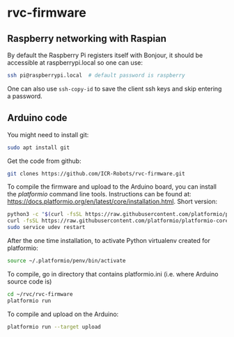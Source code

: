 # rvc-firmware

## Raspberry networking with Raspian

By default the Raspberry Pi registers itself with Bonjour, it should be accessible at raspberrypi.local so one can use:
```sh
ssh pi@raspberrypi.local  # default password is raspberry
```
One can also use `ssh-copy-id` to save the client ssh keys and skip entering a password.


## Arduino code

You might need to install git:
```sh
sudo apt install git
```

Get the code from github:
```sh
git clones https://github.com/ICR-Robots/rvc-firmware.git
```

To compile the firmware and upload to the Arduino board, you can install the *platformio* command line tools.   Instructions can be found at: https://docs.platformio.org/en/latest/core/installation.html.  Short version:
```sh
python3 -c "$(curl -fsSL https://raw.githubusercontent.com/platformio/platformio/develop/scripts/get-platformio.py)"
curl -fsSL https://raw.githubusercontent.com/platformio/platformio-core/master/scripts/99-platformio-udev.rules | sudo tee /etc/udev/rules.d/99-platformio-udev.rules
sudo service udev restart
```

After the one time installation, to activate Python virtualenv created for platformio:
```sh
source ~/.platformio/penv/bin/activate
```
To compile, go in directory that contains platformio.ini (i.e. where Arduino source code is)
```sh
cd ~/rvc/rvc-firmware
platformio run
```
To compile and upload on the Arduino:
```sh
platformio run --target upload
```
